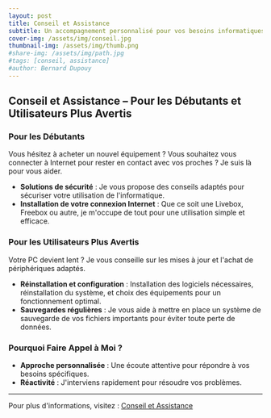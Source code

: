 ```yaml
---
layout: post
title: Conseil et Assistance
subtitle: Un accompagnement personnalisé pour vos besoins informatiques
cover-img: /assets/img/conseil.jpg
thumbnail-img: /assets/img/thumb.png
#share-img: /assets/img/path.jpg
#tags: [conseil, assistance]
#author: Bernard Dupouy
---
```


## Conseil et Assistance – Pour les Débutants et Utilisateurs Plus Avertis

### Pour les Débutants
Vous hésitez à acheter un nouvel équipement ? Vous souhaitez vous connecter à Internet pour rester en contact avec vos proches ? Je suis là pour vous aider.

- **Solutions de sécurité** : Je vous propose des conseils adaptés pour sécuriser votre utilisation de l'informatique.
- **Installation de votre connexion Internet** : Que ce soit une Livebox, Freebox ou autre, je m'occupe de tout pour une utilisation simple et efficace.

### Pour les Utilisateurs Plus Avertis
Votre PC devient lent ? Je vous conseille sur les mises à jour et l'achat de périphériques adaptés.

- **Réinstallation et configuration** : Installation des logiciels nécessaires, réinstallation du système, et choix des équipements pour un fonctionnement optimal.
- **Sauvegardes régulières** : Je vous aide à mettre en place un système de sauvegarde de vos fichiers importants pour éviter toute perte de données.

### Pourquoi Faire Appel à Moi ?
- **Approche personnalisée** : Une écoute attentive pour répondre à vos besoins spécifiques.
- **Réactivité** : J'interviens rapidement pour résoudre vos problèmes.

---

Pour plus d'informations, visitez : [Conseil et Assistance](https://abc-informatia.fr/prestations-informatiques-a-domicile/conseil-et-assistance.html)

